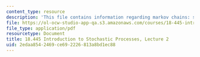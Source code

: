 ```yaml
---
content_type: resource
description: 'This file contains information regarding markov chains: stationary distribution.'
file: https://ol-ocw-studio-app-qa.s3.amazonaws.com/courses/18-445-introduction-to-stochastic-processes-spring-2015/2edaa8542469ce692226813a8bd1ec88_MIT18_445S15_lecture2.pdf
file_type: application/pdf
resourcetype: Document
title: 18.445 Introduction to Stochastic Processes, Lecture 2
uid: 2edaa854-2469-ce69-2226-813a8bd1ec88
---
```


